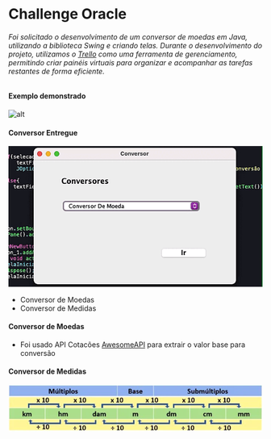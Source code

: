 # Challenge Oracle

###### Foi solicitado o desenvolvimento de um conversor de moedas em Java, utilizando a biblioteca Swing e criando telas. Durante o desenvolvimento do projeto, utilizamos o [Trello](https://trello.com/b/UzATeQZG/conversor-de-moeda-challenge-one-java-sprint-01) como uma ferramenta de gerenciamento, permitindo criar painéis virtuais para organizar e acompanhar as tarefas restantes de forma eficiente.

#### Exemplo demonstrado
![alt](imgs/projetoPedido.gif)

#### Conversor Entregue 
![alt](imgs/projetoEntregue.gif)

- Conversor de Moedas
- Conversor de Medidas

#### Conversor de Moedas

- Foi usado API Cotacões [AwesomeAPI](https://docs.awesomeapi.com.br) para extrair o valor base para conversão 

#### Conversor de Medidas

![](imgs/conversormedidas.jpg.webp)


